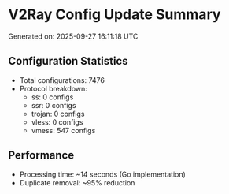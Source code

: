 # V2Ray Config Update Summary
Generated on: 2025-09-27 16:11:18 UTC

## Configuration Statistics
- Total configurations: 7476
- Protocol breakdown:
  - ss: 0 configs
  - ssr: 0 configs
  - trojan: 0 configs
  - vless: 0 configs
  - vmess: 547 configs

## Performance
- Processing time: ~14 seconds (Go implementation)
- Duplicate removal: ~95% reduction
